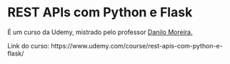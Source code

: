 <h1> REST APIs com Python e Flask </h1> 
<p> É um curso da Udemy, mistrado pelo professor <a href="https://www.linkedin.com/in/odanilomoreira/"  style="text-decoration:bnone;"> Danilo Moreira. </a> </p>
<p> Link do curso: https://www.udemy.com/course/rest-apis-com-python-e-flask/ </p>
